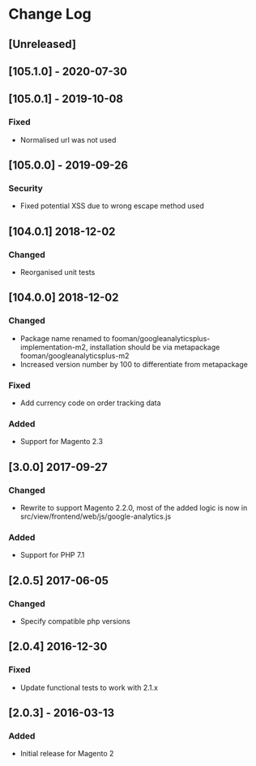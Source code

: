 # Change Log

## [Unreleased]

## [105.1.0] - 2020-07-30

## [105.0.1] - 2019-10-08
### Fixed
- Normalised url was not used

## [105.0.0] - 2019-09-26
### Security
- Fixed potential XSS due to wrong escape method used

## [104.0.1] 2018-12-02
### Changed
- Reorganised unit tests

## [104.0.0] 2018-12-02
### Changed
- Package name renamed to fooman/googleanalyticsplus-implementation-m2, installation should be via metapackage fooman/googleanalyticsplus-m2
- Increased version number by 100 to differentiate from metapackage
### Fixed
- Add currency code on order tracking data
### Added
- Support for Magento 2.3

## [3.0.0] 2017-09-27
### Changed
- Rewrite to support Magento 2.2.0, most of the added logic is now in 
src/view/frontend/web/js/google-analytics.js
### Added
- Support for PHP 7.1

## [2.0.5] 2017-06-05
### Changed
- Specify compatible php versions

## [2.0.4] 2016-12-30
### Fixed
- Update functional tests to work with 2.1.x

## [2.0.3] - 2016-03-13
### Added
- Initial release for Magento 2
